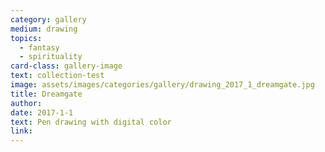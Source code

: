```yaml
---
category: gallery
medium: drawing
topics:
  - fantasy
  - spirituality
card-class: gallery-image
text: collection-test
image: assets/images/categories/gallery/drawing_2017_1_dreamgate.jpg
title: Dreamgate
author:
date: 2017-1-1
text: Pen drawing with digital color
link:
---
```


